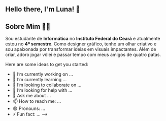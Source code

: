 ## Hello there, I'm Luna! 👋

## Sobre Mim 🙋‍♀️
Sou estudante de **Informática** no **Instituto Federal do Ceará** e atualmente estou no **4º semestre**. Como designer gráfico, tenho um olhar criativo e sou apaixonada por transformar ideias em visuais impactantes. Além de criar, adoro jogar vôlei e passar tempo com meus amigos de quatro patas.


Here are some ideas to get you started:

- 🔭 I’m currently working on ...
- 🌱 I’m currently learning ...
- 👯 I’m looking to collaborate on ...
- 🤔 I’m looking for help with ...
- 💬 Ask me about ...
- 📫 How to reach me: ...
- 😄 Pronouns: ...
- ⚡ Fun fact: ...
-->
